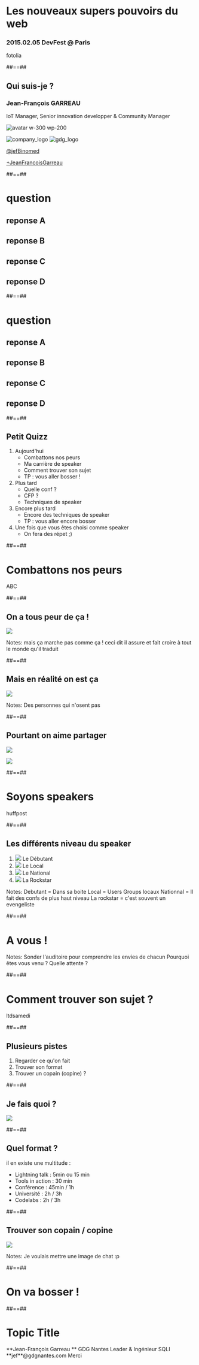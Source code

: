 <!-- .slide: data-background="/assets/images/super_hero_fotolia.png" data-state="hidefooter" class="transition first-slide" -->

# Les nouveaux supers pouvoirs du web

### 2015.02.05 DevFest @ **Paris**

<div class="copyright white">fotolia</div>

##==##

<!-- .slide: class="who-am-i" -->

## Qui suis-je ?

### Jean-François GARREAU

<!-- .element: class="descjf" -->
IoT Manager, Senior innovation developper & Community Manager

![avatar w-300 wp-200](assets/images/jf.jpg)


![company_logo](assets/images/sqli_logo.png)
![gdg_logo](assets/images/GDG-Logo-carre.png)

<!-- .element: class="twitter" -->
[@jefBinomed](http://twitter.com/jefBinomed)

<!-- .element: class="gplus" -->
[+JeanFrancoisGarreau](http://plus.google.com/+JeanFrancoisGarreau)


##==##

<!-- .slide: data-background="/assets/images/gad_qui_veut_gagner.jpg" data-state="hidefooter" class="transition qui-veut-gagner" -->


# question

## reponse A

## reponse B

## reponse C

## reponse D

##==##

<!-- .slide: data-background="/assets/images/gad_qui_veut_gagner.jpg" data-state="hidefooter" class="transition qui-veut-gagner" -->


<canvas id="chart_question_1" width="200" height="300" class="chart-resp"></canvas>

# question

## reponse A

## reponse B

## reponse C

## reponse D

##==##

## Petit Quizz

1. Aujourd'hui 
    * Combattons nos peurs
    * Ma carrière de speaker
    * Comment trouver son sujet 
    * TP : vous aller bosser ! 
2. Plus tard
    * Quelle conf ? 
    * CFP ?
    * Techniques de speaker
3. Encore plus tard
    * Encore des techniques de speaker
    * TP : vous aller encore bosser
4. Une fois que vous êtes choisi comme speaker
    * On fera des répet ;)

##==##

<!-- .slide: data-background="/assets/images/ca_clown.jpg" data-state="hidefooter" class="transition" -->

# Combattons nos peurs

<div class="copyright">ABC</div>

##==##


## On a tous peur de ça !

![](/assets/images/imposteur.gif) <!-- .element: class="center h-500" -->


Notes:
mais ça marche pas comme ça !
ceci dit il assure et fait croire à tout le monde qu'il traduit

##==##

## Mais en réalité on est ça  


![](/assets/images/calimerisme.jpg) <!-- .element: class="center h-500" -->

Notes: 
Des personnes qui n'osent pas 

##==##

## Pourtant on aime partager

![](/assets/images/partage-de-connaissances.jpg) <!-- .element: class="float-let w-500" -->

![](/assets/images/au-secours-enfant-mord.jpg) <!-- .element: class="float-let w-500" -->

##==##

<!-- .slide: data-background="/assets/images/o-PUBLIC-SPEAKING-facebook.jpg" data-state="hidefooter" class="transition" -->

# Soyons speakers

<div class="copyright">huffpost</div>

##==##

## Les différents niveau du speaker

1. ![](/assets/images/Timide.jpg) <!-- .element: class="h-100" --> Le Débutant
2. ![](/assets/images/francky_trichet.jpg) <!-- .element: class="h-100" --> Le Local
3. ![](/assets/images/ft-l-verou.jpg) <!-- .element: class="h-100" --> Le National
4. ![](/assets/images/musk.jpeg) <!-- .element: class="h-100" --> La Rockstar

Notes:
Debutant = Dans sa boite
Local = Users Groups locaux
Nationnal = Il fait des confs de plus haut niveau
La rockstar = c'est souvent un evengeliste


##==##

<!-- .slide: class="transition-black" -->

# A vous !

Notes:
Sonder l'auditoire pour comprendre les envies de chacun
Pourquoi êtes vous venu ? 
Quelle attente ?

##==##

<!-- .slide: data-background="/assets/images/notebook-581128_1280.jpg" data-state="hidefooter" class="transition" -->

# Comment trouver son sujet ?

<div class="copyright">ltdsamedi</div>


##==##

## Plusieurs pistes

1. Regarder ce qu'on fait 
2. Trouver son format <!-- .element: class="fragment" -->
3. Trouver un copain (copine) ? <!-- .element: class="fragment" -->

##==##

## Je fais quoi ?

![](/assets/images/2000px-Gartner_Hype_Cycle.svg.png) <!-- .element: class="w-800 center" -->

##==##

## Quel format ? 

il en existe une multitude : 

* Lightning talk : 5min ou 15 min
* Tools in action : 30 min
* Conférence : 45min / 1h 
* Université : 2h / 3h
* Codelabs : 2h / 3h

##==##

## Trouver son copain / copine

![](/assets/images/real_chatons_amis.jpg) <!-- .element: class="w-800 center" -->

Notes:
Je voulais mettre une image de chat :p

##==##

<!-- .slide: data-background="/assets/images/girl_power_poster_vintage_quote_strength_ultra_3840x2160_hd-wallpaper-1805624.jpg" data-state="hidefooter" class="transition" -->

# On va bosser !


##==##

<!-- .slide: class="last-slide" -->



# <!-- .element: class="topic-title" --> Topic Title 

<!-- .element: class="presenter" --> **Jean-François Garreau  **

<!-- .element: class="work-rule" --> GDG Nantes Leader & Ingénieur SQLI  

<!-- .element: class="email" --> **jef**@gdgnantes.com  

<!-- .element: class="thank-message" --> Merci  
